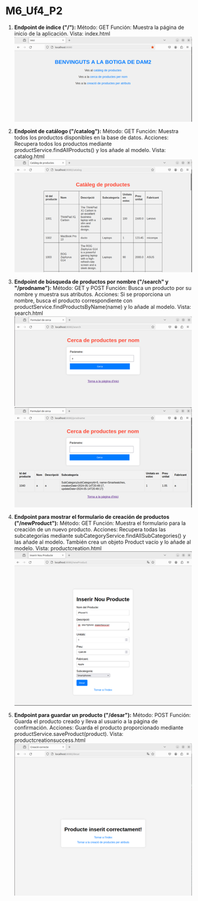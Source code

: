 # M6_Uf4_P2

1. **Endpoint de índice ("/"):**
   Método: GET
   Función: Muestra la página de inicio de la aplicación.
   Vista: index.html
   ![index](images/index.png)

2. **Endpoint de catálogo ("/catalog"):**
   Método: GET
   Función: Muestra todos los productos disponibles en la base de datos.
   Acciones: Recupera todos los productos mediante productService.findAllProducts() y los añade al modelo.
   Vista: catalog.html
   ![catalog](images/catalog.png)

3. **Endpoint de búsqueda de productos por nombre ("/search" y "/prodname"):**
   Método: GET y POST
   Función: Busca un producto por su nombre y muestra sus atributos.
   Acciones: Si se proporciona un nombre, busca el producto correspondiente con productService.findProductsByName(name) y lo añade al modelo.
   Vista: search.html
   ![prodname1](images/prodname1.png)
   ![prodname2](images/prodname2.png)

4. **Endpoint para mostrar el formulario de creación de productos ("/newProduct"):**
   Método: GET
   Función: Muestra el formulario para la creación de un nuevo producto.
   Acciones: Recupera todas las subcategorías mediante subCategoryService.findAllSubCategories() y las añade al modelo. También crea un objeto Product vacío y lo añade al modelo.
   Vista: productcreation.html
   ![prodcreation1](images/prodcreation1.png)

5. **Endpoint para guardar un producto ("/desar"):**
   Método: POST
   Función: Guarda el producto creado y lleva al usuario a la página de confirmación.
   Acciones: Guarda el producto proporcionado mediante productService.saveProduct(product).
   Vista: productcreationsuccess.html
   ![prodcreation2](images/prodcreation2.png)
